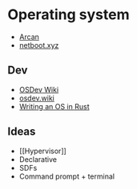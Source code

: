 # Operating system

- [Arcan](https://arcan-fe.com/about/)
- [netboot.xyz](https://netboot.xyz)

## Dev

- [OSDev Wiki](https://wiki.osdev.org)
- [osdev.wiki](https://osdev.wiki)
- [Writing an OS in Rust](https://os.phil-opp.com)

## Ideas

- [[Hypervisor]]
- Declarative
- SDFs
- Command prompt + terminal
